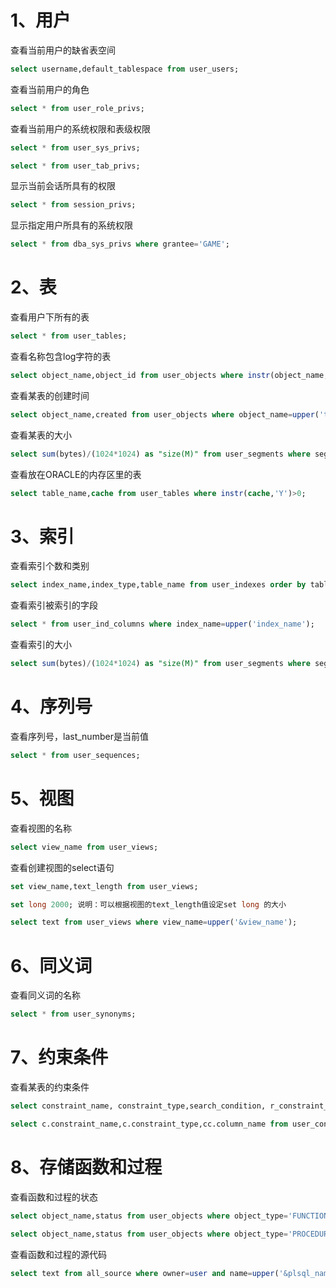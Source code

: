 # 1、用户

查看当前用户的缺省表空间

```sql
select username,default_tablespace from user_users;
```

查看当前用户的角色

```sql
select * from user_role_privs;
```

查看当前用户的系统权限和表级权限

```sql
select * from user_sys_privs;

select * from user_tab_privs;
```

显示当前会话所具有的权限

```sql
select * from session_privs;
```

显示指定用户所具有的系统权限

```sql
select * from dba_sys_privs where grantee='GAME';
```



# 2、表

查看用户下所有的表

```sql
select * from user_tables;
```

查看名称包含log字符的表

```sql
select object_name,object_id from user_objects where instr(object_name,'LOG')>0;
```

查看某表的创建时间

```sql
select object_name,created from user_objects where object_name=upper('table_name');
```

查看某表的大小

```sql
select sum(bytes)/(1024*1024) as "size(M)" from user_segments where segment_name=upper('table_name');
```

查看放在ORACLE的内存区里的表

```sql
select table_name,cache from user_tables where instr(cache,'Y')>0;
```

# 3、索引

查看索引个数和类别

```sql
select index_name,index_type,table_name from user_indexes order by table_name;
```

查看索引被索引的字段

```sql
select * from user_ind_columns where index_name=upper('index_name');
```

查看索引的大小

```sql
select sum(bytes)/(1024*1024) as "size(M)" from user_segments where segment_name=upper('index_name');
```

# 4、序列号

查看序列号，last_number是当前值

```sql
select * from user_sequences;
```

# 5、视图

查看视图的名称

```sql
select view_name from user_views;
```

查看创建视图的select语句

```sql
set view_name,text_length from user_views;

set long 2000; 说明：可以根据视图的text_length值设定set long 的大小

select text from user_views where view_name=upper('&view_name');
```



# 6、同义词

查看同义词的名称

```sql
select * from user_synonyms;
```

# 7、约束条件

查看某表的约束条件

```sql
select constraint_name, constraint_type,search_condition, r_constraint_name from user_constraints where table_name = upper('&table_name');

select c.constraint_name,c.constraint_type,cc.column_name from user_constraints c,user_cons_columns cc where c.owner = upper('&table_owner') and c.table_name = upper('&table_name') and c.owner = cc.owner and c.constraint_name = cc.constraint_name order by cc.position;
```



# 8、存储函数和过程

查看函数和过程的状态

```sql
select object_name,status from user_objects where object_type='FUNCTION';

select object_name,status from user_objects where object_type='PROCEDURE';
```



查看函数和过程的源代码

```sql
select text from all_source where owner=user and name=upper('&plsql_name');
```
